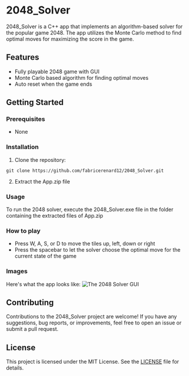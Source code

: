 # 2048_Solver

2048_Solver is a C++ app that implements an algorithm-based solver for the popular game 2048. The app utilizes the Monte Carlo method to find optimal moves for maximizing the score in the game.

## Features

- Fully playable 2048 game with GUI
- Monte Carlo based algorithm for finding optimal moves
- Auto reset when the game ends

## Getting Started

### Prerequisites

- None

### Installation

1. Clone the repository:
```
git clone https://github.com/fabricerenard12/2048_Solver.git
```
2. Extract the App.zip file

### Usage

To run the 2048 solver, execute the 2048_Solver.exe file in the folder containing the extracted files of App.zip

### How to play

- Press W, A, S, or D to move the tiles up, left, down or right
- Press the spacebar to let the solver choose the optimal move for the current state of the game

### Images

Here's what the app looks like:
![The 2048 Solver GUI](https://i.ibb.co/N3nYpMY/2048-Game.png)

## Contributing

Contributions to the 2048_Solver project are welcome! If you have any suggestions, bug reports, or improvements, feel free to open an issue or submit a pull request.

## License

This project is licensed under the MIT License. See the [LICENSE](LICENSE) file for details.